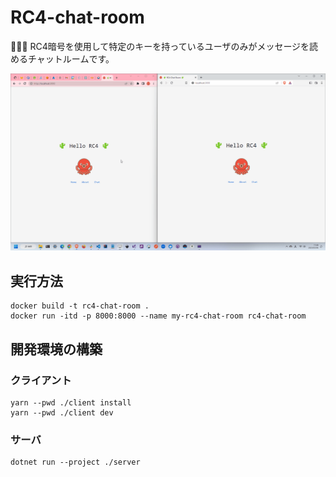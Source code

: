 # RC4-chat-room

🌵🌵🌵 RC4暗号を使用して特定のキーを持っているユーザのみがメッセージを読めるチャットルームです。  

![成果物](./docs/img/fruit.gif)  

## 実行方法

```shell
docker build -t rc4-chat-room .
docker run -itd -p 8000:8000 --name my-rc4-chat-room rc4-chat-room
```

## 開発環境の構築

### クライアント

```shell
yarn --pwd ./client install
yarn --pwd ./client dev
```

### サーバ

```shell
dotnet run --project ./server
```
